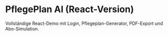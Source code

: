 # PflegePlan AI (React-Version)

Vollständige React-Demo mit Login, Pflegeplan-Generator, PDF-Export und Abo-Simulation.